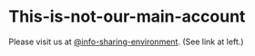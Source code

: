 This-is-not-our-main-account
============================

Please visit us at [@info-sharing-environment](http://github.com/info-sharing-environment). (See link at left.)
